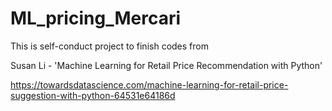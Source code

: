 # ML_pricing_Mercari
This is self-conduct project to finish codes from 

Susan Li - 'Machine Learning for Retail Price Recommendation with Python' 

https://towardsdatascience.com/machine-learning-for-retail-price-suggestion-with-python-64531e64186d
